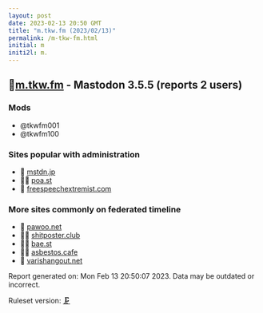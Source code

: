 ```yaml
---
layout: post
date: 2023-02-13 20:50 GMT
title: "m.tkw.fm (2023/02/13)"
permalink: /m-tkw-fm.html
initial: m
initi2l: m.
---
```


## 🦝[m.tkw.fm](https://m.tkw.fm) - Mastodon 3.5.5 (reports 2 users)

### Mods
 * @tkwfm001
 * @tkwfm100

### Sites popular with administration

* 🧸 [mstdn.jp](/mstdn-jp.html)
* 🦝🧸 [poa.st](/poa-st.html)
* 🦝 [freespeechextremist.com](/freespeechextremist-com.html)

### More sites commonly on federated timeline

* 🧸 [pawoo.net](/pawoo-net.html)
* 🦝🧸 [shitposter.club](/shitposter-club.html)
* 🦝🧸 [bae.st](/bae-st.html)
* 🦝🧸 [asbestos.cafe](/asbestos-cafe.html)
* 🦝 [varishangout.net](/varishangout-net.html)

Report generated on: Mon Feb 13 20:50:07 2023. Data may be outdated or incorrect.

Ruleset version: [🗜](/version-clamp)
